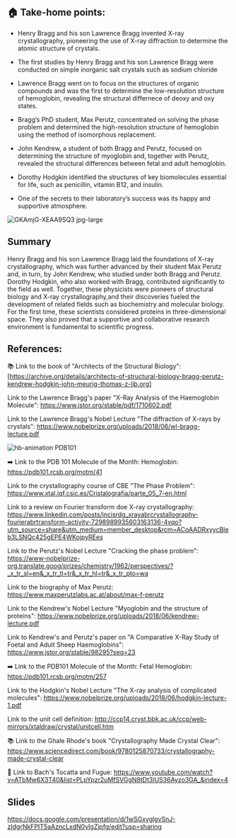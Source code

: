 ## 🏠 Take-home points:
- Henry Bragg and his son Lawrence Bragg invented X-ray crystallography, pioneering the use of X-ray diffraction to determine the atomic structure of crystals.

- The first studies by Henry Bragg and his son Lawrence Bragg were conducted on simple inorganic salt crystals such as sodium chloride

- Lawrence Bragg went on to focus on the structures of organic compounds and was the first to determine the low-resolution structure of hemoglobin, revealing the structural differnece of deoxy and oxy states.

- Bragg’s PhD student, Max Perutz, concentrated on solving the phase problem and determined the high-resolution structure of hemoglobin using the method of isomorphous replacement.

- John Kendrew, a student of both Bragg and Perutz, focused on determining the structure of myoglobin and, together with Perutz, revealed the structural differences between fetal and adult hemoglobin.

- Dorothy Hodgkin identified the structures of key biomolecules essential for life, such as penicillin, vitamin B12, and insulin.

- One of the secrets to their laboratory’s success was its happy and supportive atmosphere.

![GKAmjG-XEAA9SQ3 jpg-large](https://github.com/user-attachments/assets/119cb1ba-a861-4d67-be12-3ad10d88bd9d)


## Summary
Henry Bragg and his son Lawrence Bragg laid the foundations of X-ray crystallography, which was further advanced by their student Max Perutz and, in turn, by John Kendrew, who studied under both Bragg and Perutz. Dorothy Hodgkin, who also worked with Bragg, contributed significantly to the field as well. Together, these physicists were pioneers of structural biology and X-ray crystallography,and their discoveries fueled the development of related fields such as biochemistry and molecular biology. For the first time, these scientists considered proteins in three-dimensional space. They also proved that a supportive and collaborative research environment is fundamental to scientific progress.


## References:

📚 Link to the book of "Architects of the Structural Biology": [https://archive.org/details/architects-of-structural-biology-bragg-perutz-kendrew-hodgkin-john-meurig-thomas-z-lib.org]

Link to the Lawrence Bragg's paper "X-Ray Analysis of the Haemoglobin Molecule": https://www.jstor.org/stable/pdf/1710602.pdf

Link to the Lawrence Bragg's Nobel Lecture "The diffraction of X-rays by crystals": https://www.nobelprize.org/uploads/2018/06/wl-bragg-lecture.pdf

![hb-animation](https://github.com/user-attachments/assets/9d376a3c-b923-4c28-87e3-3702645139bb)
PDB101

➡️ Link to the PDB 101 Molecule of the Month: Hemoglobin: https://pdb101.rcsb.org/motm/41

Link to the crystallography course of CBE "The Phase Problem": https://www.xtal.iqf.csic.es/Cristalografia/parte_05_7-en.html

Link to a review on Fourier transform doe X-ray crystallography: https://www.linkedin.com/posts/incisrdg_xrayabrcrystallography-fourierabrtransform-activity-7298989935603163136-4vqo?utm_source=share&utm_medium=member_desktop&rcm=ACoAADRxyycBleb3LSNQc425gEPE4WKojpyREes

Link to the Perutz's Nobel Lecture "Cracking the phase problem": https://www-nobelprize-org.translate.goog/prizes/chemistry/1962/perspectives/?_x_tr_sl=en&_x_tr_tl=tr&_x_tr_hl=tr&_x_tr_pto=wa

Link to the biography of Max Perutz: https://www.maxperutzlabs.ac.at/about/max-f-perutz

Link to the Kendrew's Nobel Lecture "Myoglobin and the structure of proteins": https://www.nobelprize.org/uploads/2018/06/kendrew-lecture.pdf

Link to Kendrew's and Perutz's paper on "A Comparative X-Ray Study of Foetal and Adult Sheep Haemoglobins": https://www.jstor.org/stable/98295?seq=23

➡️ Link to the PDB101 Molecule of the Month: Fetal Hemoglobin: https://pdb101.rcsb.org/motm/257

Link to the Hodgkin's Nobel Lecture "The X-ray analysis of complicated molecules": https://www.nobelprize.org/uploads/2018/06/hodgkin-lecture-1.pdf

Link to the unit cell definition: http://ccp14.cryst.bbk.ac.uk/ccp/web-mirrors/xtaldraw/crystal/unitcell.htm

📚 Link to the Ghale Rhode's book "Crystallography Made Crystal Clear": https://www.sciencedirect.com/book/9780125870733/crystallography-made-crystal-clear

🎼 Link to Bach's Tocatta and Fugue: https://www.youtube.com/watch?v=ATbMw6X3T40&list=PLpYpzr2uMfSVGgN8tDt3IUS36Ayzo3GA_&index=4

## Slides

https://docs.google.com/presentation/d/1wSGxyglgvSnJ-zIdgrNkFPIT5aAzncLxdN0yIgZjpfg/edit?usp=sharing
